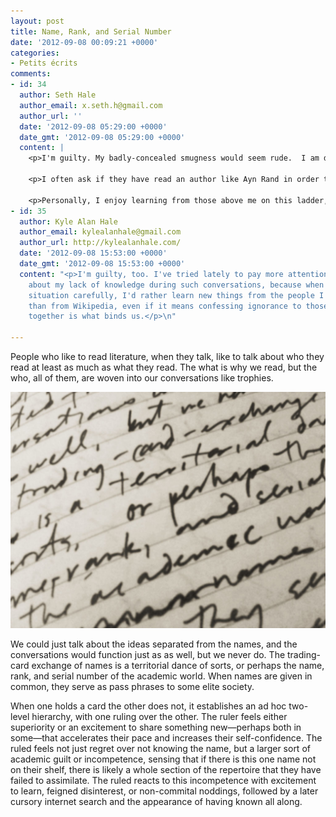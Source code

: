```yaml
---
layout: post
title: Name, Rank, and Serial Number
date: '2012-09-08 00:09:21 +0000'
categories:
- Petits écrits
comments:
- id: 34
  author: Seth Hale
  author_email: x.seth.h@gmail.com
  author_url: ''
  date: '2012-09-08 05:29:00 +0000'
  date_gmt: '2012-09-08 05:29:00 +0000'
  content: |
    <p>I'm guilty. My badly-concealed smugness would seem rude.  I am disappointed when people do not catch a quote as being 'Shakespeare' and I appreciate when they do.  I seek the company and discussion of well-read people and, in so doing, avoid those who are less versed.</p>

    <p>I often ask if they have read an author like Ayn Rand in order to separate the wheat from the tares. If they respond with "Ayn Rand is an atheist, of course I didn't read it" or "Yes, but I don't agree with her philosophy" or "No, should I have?" I then know how to proceed. This is better than trying to explain a tenet of Objectivism and then discovering halfway through that I need to backtrack or skip ahead. This lesson of Ayn Rand often involves me assuming the teacher role, and I may seem overbearing to my student.</p>

    <p>Personally, I enjoy learning from those above me on this ladder, and jump at the chance to look something up I don't know. This is not the way most people feel when being told, "Oh, you haven't read it? Well let me just give you the easy version." This could be an insult as easily as be a kind offer. As the kid who always raised his hand even when that drew cold glares, and a know-it-all who stops to explain things to anyone will listen, I find it hard to contain my pride at knowing an author - especially when others do not.</p>
- id: 35
  author: Kyle Alan Hale
  author_email: kylealanhale@gmail.com
  author_url: http://kylealanhale.com/
  date: '2012-09-08 15:53:00 +0000'
  date_gmt: '2012-09-08 15:53:00 +0000'
  content: "<p>I'm guilty, too. I've tried lately to pay more attention to being open
    about my lack of knowledge during such conversations, because when I look at the
    situation carefully, I'd rather learn new things from the people I interact with
    than from Wikipedia, even if it means confessing ignorance to those people. Learning
    together is what binds us.</p>\n"

---
```


People who like to read literature, when they talk, like to talk about who they read at least as much as what they read. The what is why we read, but the who, all of them, are woven into our conversations like trophies.

![Handwritten copy of some of this piece's text](/media/name-rank-serial-number.jpg "Who you are reading")

We could just talk about the ideas separated from the names, and the conversations would function just as as well, but we never do. The trading-card exchange of names is a territorial dance of sorts<!--more-->, or perhaps the name, rank, and serial number of the academic world. When names are given in common, they serve as pass phrases to some elite society.

When one holds a card the other does not, it establishes an ad hoc two-level hierarchy, with one ruling over the other. The ruler feels either superiority or an excitement to share something new—perhaps both in some—that accelerates their pace and increases their self-confidence. The ruled feels not just regret over not knowing the name, but a larger sort of academic guilt or incompetence, sensing that if there is this one name not on their shelf, there is likely a whole section of the repertoire that they have failed to assimilate. The ruled reacts to this incompetence with excitement to learn, feigned disinterest, or non-commital noddings, followed by a later cursory internet search and the appearance of having known all along.
